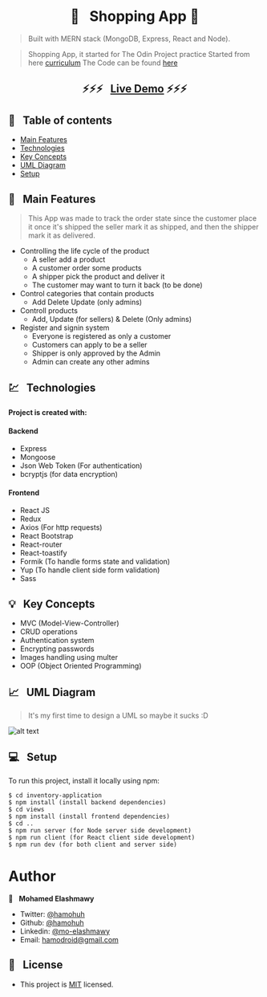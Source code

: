 <h1 align="center">  🛒 &nbsp; Shopping App 🛒 </h1>

> Built with MERN stack (MongoDB, Express, React and Node).

> Shopping App, it started for The Odin Project practice
> Started from here [curriculum](https://www.theodinproject.com/courses/nodejs/lessons/inventory-application)
> The Code can be found [here](https://github.com/hamohuh/inventory-application)

### <h2 align="center"> ⚡️⚡️⚡️ &nbsp; [Live Demo](https://afternoon-atoll-93127.herokuapp.com/) ⚡️⚡️⚡️ </h2>

## 📜 &nbsp; Table of contents

- [Main Features](#--main-features)
- [Technologies](#--technologies)
- [Key Concepts](#--key-concepts)
- [UML Diagram](#--uml-diagram)
- [Setup](#--setup)

## 🚩 &nbsp; Main Features

> This App was made to track the order state since the customer place it
> once it's shipped the seller mark it as shipped, and then the shipper mark it as delivered.

- Controlling the life cycle of the product
  - A seller add a product
  - A customer order some products
  - A shipper pick the product and deliver it
  - The customer may want to turn it back (to be done)
- Control categories that contain products
  - Add Delete Update (only admins)
- Controll products
  - Add, Update (for sellers) & Delete (Only admins)
- Register and signin system
  - Everyone is registered as only a customer
  - Customers can apply to be a seller
  - Shipper is only approved by the Admin
  - Admin can create any other admins

## 💹 &nbsp; Technologies

#### Project is created with:

#### Backend

- Express
- Mongoose
- Json Web Token (For authentication)
- bcryptjs (for data encryption)

#### Frontend

- React JS
- Redux
- Axios (For http requests)
- React Bootstrap
- React-router
- React-toastify
- Formik (To handle forms state and validation)
- Yup (To handle client side form validation)
- Sass

## 💡 &nbsp; Key Concepts

- MVC (Model-View-Controller)
- CRUD operations
- Authentication system
- Encrypting passwords
- Images handling using multer
- OOP (Object Oriented Programming)

## 📈 &nbsp; UML Diagram

> It's my first time to design a UML so maybe it sucks :D

![alt text](https://i.imgur.com/vGa9f8e.jpg)

## 💻 &nbsp; Setup

To run this project, install it locally using npm:

```
$ cd inventory-application
$ npm install (install backend dependencies)
$ cd views
$ npm install (install frontend dependencies)
$ cd ..
$ npm run server (for Node server side development)
$ npm run client (for React client side development)
$ npm run dev (for both client and server side)
```

# Author

👤 &nbsp; **Mohamed Elashmawy**

- Twitter: [@hamohuh](https://twitter.com/hamohuh)
- Github: [@hamohuh](https://github.com/hamohuh)
- Linkedin: [@mo-elashmawy](https://www.linkedin.com/in/mo-elashmawy/)
- Email: [hamodroid@gmail.com](mailto:hamodroid@gmail.com)

## 📝 &nbsp; License

- This project is [MIT](./LICENSE) licensed.
